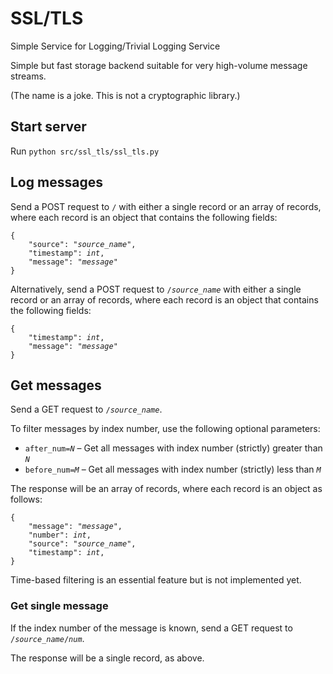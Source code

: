 # SSL/TLS

Simple Service for Logging/Trivial Logging Service

Simple but fast storage backend suitable for very high-volume message streams.

(The name is a joke. This is not a cryptographic library.)

## Start server

Run `python src/ssl_tls/ssl_tls.py`

## Log messages

Send a POST request to `/` with either a single record or an array of records, where each record is an object that contains the following fields:
<pre><code>{
	"source": "<var>source_name</var>",
	"timestamp": <var>int</var>,
	"message": "<var>message</var>"
}
</code></pre>

Alternatively, send a POST request to <code>/<var>source_name</var></code> with either a single record or an array of records, where each record is an object that contains the following fields:
<pre><code>{
	"timestamp": <var>int</var>,
	"message": "<var>message</var>"
}
</code></pre>

## Get messages

Send a GET request to <code>/<var>source_name</var></code>.

To filter messages by index number, use the following optional parameters:
- <code>after_num=<var>N</var></code> – Get all messages with index number (strictly) greater than <code><var>N</var></code>
- <code>before_num=<var>M</var></code> – Get all messages with index number (strictly) less than <code><var>M</var></code>

The response will be an array of records, where each record is an object as follows:
<pre><code>{
	"message": "<var>message</var>",
	"number": <var>int</var>,
	"source": "<var>source_name</var>",
	"timestamp": <var>int</var>,
}
</code></pre>


Time-based filtering is an essential feature but is not implemented yet.

### Get single message

If the index number of the message is known, send a GET request to <code>/<var>source_name</var>/<var>num</var></code>.

The response will be a single record, as above.
